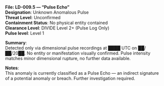 **File: LD-009.5 — “Pulse Echo”**  
**Designation**: Unknown Anomalous Pulse  
**Threat Level**: Unconfirmed  
**Containment Status**: No physical entity contained   
**Clearance Level**: DIVIDE Level 2+ (Pulse Log Only)   
**Pulse level**: Level 1  

**Summary**:  
Detected only via dimensional pulse recordings at ████ UTC on ██/██/20██. No entity or manifestation visually confirmed. Pulse intensity matches minor dimensional rupture, no further data available.  

**Notes**:  
This anomaly is currently classified as a Pulse Echo — an indirect signature of a potential anomaly or breach. Further investigation required.  
